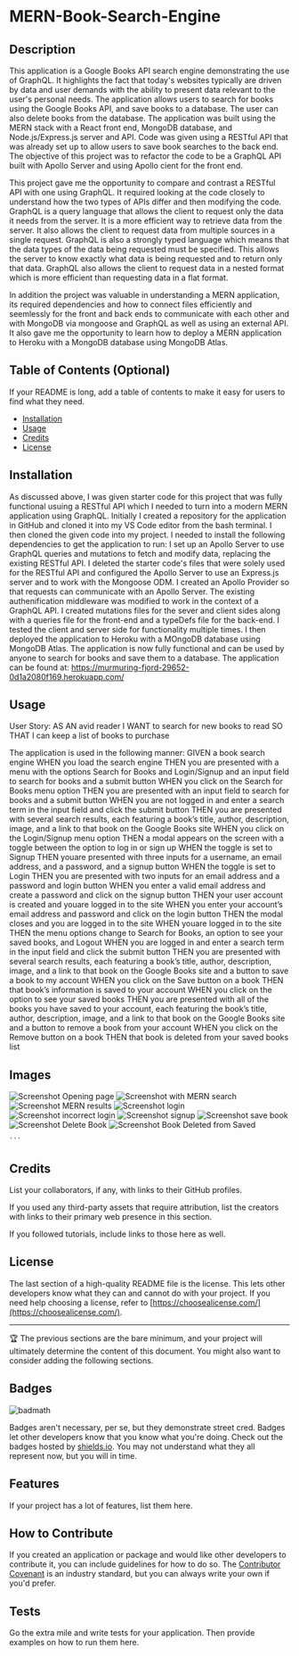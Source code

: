 # MERN-Book-Search-Engine

## Description
This application is a Google Books API search engine demonstrating the use of GraphQL. It highlights the fact that today's websites typically are driven by data and user demands with the ability to present data relevant to the user's personal needs. The application allows users to search for books using the Google Books API, and save books to a database.  The user can also delete books from the database. The application was built using the MERN stack with a React front end, MongoDB database, and Node.js/Express.js server and API. Code was given using a RESTful API that was already set up to allow users to save book searches to the back end. The objective of this project was to refactor the code to be a GraphQL API built with Apollo Server and using Apollo cient for the front end.

This project gave me the opportunity to compare and contrast a RESTful API with one using GraphQL. It required looking at the code closely to understand how the two types of APIs differ and then modifying the code.  GraphQL is a query language that allows the client to request only the data it needs from the server.  It is a more efficient way to retrieve data from the server.  It also allows the client to request data from multiple sources in a single request.  GraphQL is also a strongly typed language which means that the data types of the data being requested must be specified.  This allows the server to know exactly what data is being requested and to return only that data.  GraphQL also allows the client to request data in a nested format which is more efficient than requesting data in a flat format. 

In addition the project was valuable in understanding a MERN application, its required dependencies and how to connect files efficiently and seemlessly for the front and back ends to communicate with each other and with MongoDB via mongoose and GraphQL as well as using an external API. It also gave me the opportunity to learn how to deploy a MERN application to Heroku with a MongoDB database using MongoDB Atlas. 


## Table of Contents (Optional)

If your README is long, add a table of contents to make it easy for users to find what they need.

- [Installation](#installation)
- [Usage](#usage)
- [Credits](#credits)
- [License](#license)

## Installation

As discussed above, I was given starter code for this project that was fully functional usuing a RESTful API which I needed to turn into a modern MERN application using GraphQL.  Initially I created a repository for the application in GitHub and cloned it into my VS Code editor from the bash terminal. I then cloned the given code into my project. I needed to install the following dependencies to get the application to run: I set up an Apollo Server to use GraphQL queries and mutations to fetch and modify data, replacing the existing RESTful API. I deleted the starter code's  files that were solely used for the RESTful API and configured the Apollo Server to use an Express.js server and to work with the Mongoose ODM. I created an Apollo Provider so that requests can communicate with an Apollo Server. The existing authenification middleware was modified to work in the context of a GraphQL API. I created mutations files for the sever and client sides along with a queries file for the front-end and a typeDefs file for the back-end. I tested the client and server side for functionality multiple times. I then deployed the application to Heroku with a MOngoDB database using MongoDB Atlas.  The application is now fully functional and can be used by anyone to search for books and save them to a database.  The application can be found at:  https://murmuring-fjord-29652-0d1a2080f169.herokuapp.com/



## Usage

User Story: AS AN avid reader
I WANT to search for new books to read
SO THAT I can keep a list of books to purchase

The application is used in the following manner:
GIVEN a book search engine
WHEN you load the search engine
THEN you are presented with a menu with the options Search for Books and Login/Signup and an input field to search for books and a submit button
WHEN you click on the Search for Books menu option
THEN you are presented with an input field to search for books and a submit button
WHEN you are not logged in and enter a search term in the input field and click the submit button
THEN you are presented with several search results, each featuring a book’s title, author, description, image, and a link to that book on the Google Books site
WHEN you click on the Login/Signup menu option
THEN a modal appears on the screen with a toggle between the option to log in or sign up
WHEN the toggle is set to Signup
THEN youare presented with three inputs for a username, an email address, and a password, and a signup button
WHEN the toggle is set to Login
THEN you are presented with two inputs for an email address and a password and login button
WHEN you enter a valid email address and create a password and click on the signup button
THEN your user account is created and youare logged in to the site
WHEN you enter your account’s email address and password and click on the login button
THEN  the modal closes and you are logged in to the site
WHEN youare logged in to the site
THEN the menu options change to Search for Books, an option to see your saved books, and Logout
WHEN you are logged in and enter a search term in the input field and click the submit button
THEN you are presented with several search results, each featuring a book’s title, author, description, image, and a link to that book on the Google Books site and a button to save a book to my account
WHEN you click on the Save button on a book
THEN that book’s information is saved to your account
WHEN you click on the option to see your saved books
THEN you are presented with all of the books you have saved to your account, each featuring the book’s title, author, description, image, and a link to that book on the Google Books site and a button to remove a book from your account
WHEN you click on the Remove button on a book
THEN that book is deleted from your saved books list


## Images 

![Screenshot Opening page ](./images/Screenshot%20(197).png)
![Screenshot with MERN search](./images/Screenshot%20(198).png)
![Screenshot MERN results](./images/Screenshot%20(199).png)
![Screenshot login ](./images/Screenshot%20(200).png)
![Screenshot incorrect login](./images/Screenshot%20(202).png)
![Screenshot signup ](./images/Screenshot%20(203).png)
![Screenshot save book ](./images/Screenshot%20(206).png)
![Screenshot Delete Book ](./images/Screenshot%20(212).png)
![Screenshot Book Deleted from Saved ](./images/Screenshot%20(211).png)

    ```

## Credits

List your collaborators, if any, with links to their GitHub profiles.

If you used any third-party assets that require attribution, list the creators with links to their primary web presence in this section.

If you followed tutorials, include links to those here as well.

## License

The last section of a high-quality README file is the license. This lets other developers know what they can and cannot do with your project. If you need help choosing a license, refer to [https://choosealicense.com/](https://choosealicense.com/).

---

🏆 The previous sections are the bare minimum, and your project will ultimately determine the content of this document. You might also want to consider adding the following sections.

## Badges

![badmath](https://img.shields.io/github/languages/top/lernantino/badmath)

Badges aren't necessary, per se, but they demonstrate street cred. Badges let other developers know that you know what you're doing. Check out the badges hosted by [shields.io](https://shields.io/). You may not understand what they all represent now, but you will in time.

## Features

If your project has a lot of features, list them here.

## How to Contribute

If you created an application or package and would like other developers to contribute it, you can include guidelines for how to do so. The [Contributor Covenant](https://www.contributor-covenant.org/) is an industry standard, but you can always write your own if you'd prefer.

## Tests

Go the extra mile and write tests for your application. Then provide examples on how to run them here.